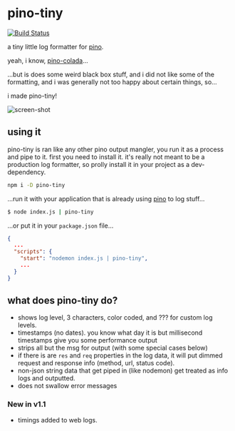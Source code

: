 # pino-tiny

[![Build Status](https://travis-ci.com/holmok/pino-tiny.svg?branch=master)](https://travis-ci.com/github/holmok/pino-tiny/builds/)


a tiny little log formatter for [pino](https://github.com/pinojs/pino).  

yeah, i know, [pino-colada](https://github.com/lrlna/pino-colada)...  

...but is does some weird black box stuff, and i did not like some of the formatting, and i was generally not too happy about certain things, so... 

i made pino-tiny! 

![screen-shot](./screen-shot-v1.1.png)

## using it

pino-tiny is ran like any other pino output mangler, you run it as a process and pipe to it. first you need to install it.  it's really not meant to be a production log formatter, so prolly install it in your project as a dev-dependency.

```bash
npm i -D pino-tiny
```

...run it with your application that is already using [pino](https://github.com/pinojs/pino) to log stuff...

```bash
$ node index.js | pino-tiny
```

...or put it in your `package.json` file...

```JSON
{
  ...
  "scripts": {
    "start": "nodemon index.js | pino-tiny",
    ...
  }
}
```

## what does pino-tiny do?

* shows log level, 3 characters, color coded, and ??? for custom log levels.
* timestamps (no dates).  you know what day it is but millisecond timestamps give you some performance output
* strips all but the msg for output (with some special cases below)
* if there is are `res` and  `req` properties in the log data, it will put dimmed request and response info (method, url, status code).
* non-json string data that get piped in (like nodemon) get treated as info logs and outputted.
* does not swallow error messages

### New in v1.1

* timings added to web logs.
